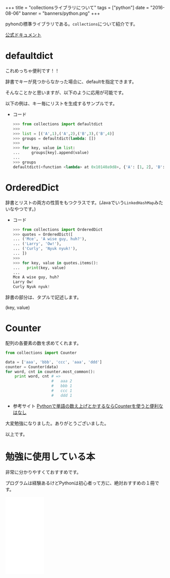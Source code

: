 +++
title = "collectionsライブラリについて"
tags = ["python"]
date = "2016-08-06"
banner = "banners/python.png"
+++

pyhonの標準ライブラリである。`collections`について紹介です。

[公式ドキュメント](http://docs.python.jp/2/library/collections.html)

<!--more-->

# defaultdict

これめっちゃ便利です！！

辞書でキーが見つからなかった場合に、defaultを指定できます。

そんなことかと思いますが、以下のように応用が可能です。

以下の例は、キー毎にリストを生成するサンプルです。

- コード

    ```python
    >>> from collections import defaultdict
    >>>
    >>> list = [('A',1),('A',2),('B',3),('B',4)]
    >>> groups = defaultdict(lambda: [])
    >>>
    >>> for key, value in list:
    ...     groups[key].append(value)
    ...
    >>> groups
    defaultdict(<function <lambda> at 0x10140a9d8>, {'A': [1, 2], 'B': [3, 4]})```
    ```

# OrderedDict

辞書とリストの両方の性質をもつクラスです。(Javaでいう`LinkedHashMap`みたいなやつです。)

- コード

    ```python
    >>> from collections import OrderedDict
    >>> quotes = OrderedDict([
    ... ('Mce', 'A wise guy, huh?'),
    ... ('Larry', 'Ow!'),
    ... ('Curly', 'Nyuk nyuk!'),
    ... ])
    >>>
    >>> for key, value in quotes.items():
    ...   print(key, value)
    ...
    Mce A wise guy, huh?
    Larry Ow!
    Curly Nyuk nyuk!
    ```

辞書の部分は、タプルで記述します。

(key, value)

# Counter

配列の各要素の数を求めてくれます。

```python
from collections import Counter

data = ['aaa', 'bbb', 'ccc', 'aaa', 'ddd']
counter = Counter(data)
for word, cnt in counter.most_common():
    print word, cnt # =>
                    #   aaa 2
                    #   bbb 1
                    #   ccc 1
                    #   ddd 1
```

- 参考サイト
[Pythonで単語の数え上げとかするならCounterを使うと便利なはなし](http://qiita.com/hatchinee/items/a904c1f8d732a4686c9d)

大変勉強になりました。ありがとうございました。

以上です。

# 勉強に使用している本

非常に分かりやすくておすすめです。

プログラムは経験あるけどPythonは初心者って方に、絶対おすすめの１冊です。

<iframe src="//rcm-fe.amazon-adsystem.com/e/cm?lt1=_blank&bc1=000000&IS2=1&nou=1&bg1=FFFFFF&fc1=000000&lc1=0000FF&t=bmsirato-22&o=9&p=8&l=as1&m=amazon&f=ifr&ref=qf_sp_asin_til&asins=4873117380" style="width:120px;height:240px;" scrolling="no" marginwidth="0" marginheight="0" frameborder="0"></iframe>
